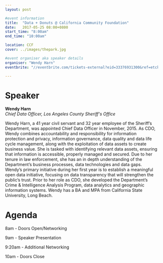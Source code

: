 ```yaml
---
layout: post

#event information
title:  "Data + Donuts @ California Community Foundation"
date:   2017-05-25 08:00+0800
start_time: "8:00am"
end_time: "10:00am"

location: CCF
cover: ../images/thepark.jpg

#event organiser aka speaker details
organiser: "Wendy Harn"
eventbrite: "//eventbrite.com/tickets-external?eid=33376931300&ref=etckt"

---
```


# Speaker
__Wendy Harn__<br>
_Chief Data Officer, Los Angeles County Sheriff's Office_

Wendy Harn, a 41 year civil servant and 32 year employee of the Sheriff’s Department, was appointed Chief Data Officer in November, 2015.  As CDO, Wendy combines accountability and responsibility for information protection and privacy, information governance, data quality and data life cycle management, along with the exploitation of data assets to create business value.  She is tasked with identifying relevant data assets, ensuring that information is accessible, properly managed and secured.  Due to her tenure in law enforcement, she has an in depth understanding of the Department’s business processes, data technologies and data gaps.  Wendy’s primary initiative during her first year is to establish a meaningful open data initiative, focusing on data transparency that will strengthen the public’s trust.  Prior to her role as CDO, she developed the Department’s Crime & Intelligence Analysis Program, data analytics and geographic information systems.  Wendy has a BA and MPA from California State University, Long Beach.

# Agenda

8am - Doors Open/Networking

9am - Speaker Presentation

9:20am - Additional Networking

10am - Doors Close
